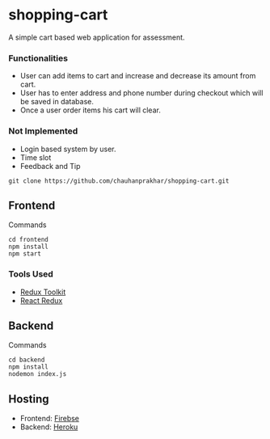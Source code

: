 # shopping-cart
A simple cart based web application for assessment.
### Functionalities
- User can add items to cart and increase and decrease its amount from cart.
- User has to enter address and phone number during checkout which will be saved in database.
- Once a user order items his cart will clear.

### Not Implemented
- Login based system by user.
- Time slot
- Feedback and Tip

 ```shell
git clone https://github.com/chauhanprakhar/shopping-cart.git
```
## Frontend
Commands
 ```shell
 cd frontend
 npm install
 npm start
```
### Tools Used
- [ Redux Toolkit](https://redux-toolkit.js.org/)
- [ React Redux](https://react-redux.js.org/)

## Backend
Commands
 ```shell
 cd backend
 npm install
 nodemon index.js
```
## Hosting
- Frontend: [Firebse](https://firebase.google.com/)
- Backend: [Heroku](https://dashboard.heroku.com/)
